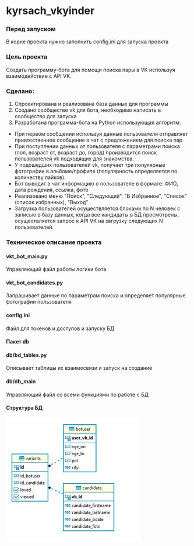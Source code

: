 # kyrsach_vkyinder


### Перед запуском 
 В корне проекта нужно заполнить config.ini для запуска проекта


### Цель проекта
Создать программу-бота для помощи поиска пары в VK используя взаимодействие с API VK.

### Сделано:

1. Спроектирована и реализована база данных для программы
2. Создано сообщество vk для бота, необходимо написать в сообщество для запуска
3. Разработана программа-бота на Python использующая алгоритм:
- При первом сообщении используя данные пользователя отправляет привтественное сообщение в чат с предложением для поиска пар
- При поступлении данных от пользователя с параметрами поиска (пол, возраст от, возраст до, город) производится поиск пользователей vk подходящих для знакомства.
- У подошедших пользователей vk, получает три популярные фотографии в альбоме/профиле (популярность определяется по количеству лайков).
- Бот выводит в чат информацию о пользователе в формате: ФИО, дата рождения, ссылка, фото
- Реализовано меню "Поиск", "Следующий", "В Избранное", "Список" (список избранных), "Выход" .
- Загрузка пользователей осуществляется блоками по N человек с записью в базу данных, когда все кандидаты в БД просмотрены, осуществляется запрос к API VK на загрузку следующих N пользователей. 


### Техническое описание проекта

#### vkt_bot_main.py

Управляющий файл работы логики бота


#### vkt_bot_candidates.py

Запрашивает данные по параметрам поиска и определяет популярные фотографии пользователя


#### config.ini

Файл для токенов и доступов и запуску БД


#### Пакет db

#### db/bd_tables.py

Описывает таблицы их взаимосвязи и запуск на создание

#### db/db_main

Управляющий файл со всеми функциями по работе с БД

#### Структура БД

![Структура БД](https://github.com/saff84/kyrsach_vkyinder/blob/master/db/db_schema.jpg)